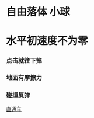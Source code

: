 # 自由落体 小球
# 水平初速度不为零    
### 点击就往下掉    
### 地面有摩擦力    
### 碰撞反弹    
[直通车](https://xiaomingTang.github.io/fallingBall/)
